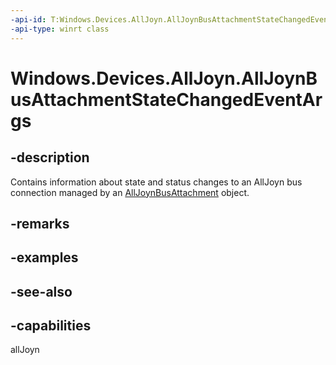 ```yaml
---
-api-id: T:Windows.Devices.AllJoyn.AllJoynBusAttachmentStateChangedEventArgs
-api-type: winrt class
---
```


<!-- Class syntax.
public class AllJoynBusAttachmentStateChangedEventArgs : Windows.Devices.AllJoyn.IAllJoynBusAttachmentStateChangedEventArgs
-->

# Windows.Devices.AllJoyn.AllJoynBusAttachmentStateChangedEventArgs

## -description
Contains information about state and status changes to an AllJoyn bus connection managed by an [AllJoynBusAttachment](alljoynbusattachment.md) object.

## -remarks

## -examples

## -see-also


## -capabilities
allJoyn